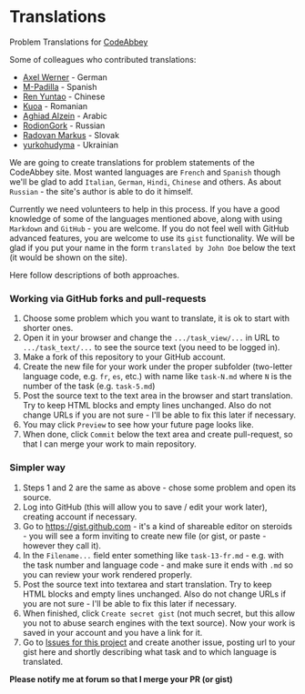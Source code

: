 # Translations

Problem Translations for [CodeAbbey](http://www.codeabbey.com)

Some of colleagues who contributed translations:

- [Axel Werner](https://github.com/axel1973) - German
- [M-Padilla](https://github.com/M-Padilla) - Spanish
- [Ren Yuntao](https://github.com/renyuntao) - Chinese
- [Kuoa](https://github.com/kuoa) - Romanian
- [Aghiad Alzein](https://github.com/m-agh-ze) - Arabic
- [RodionGork](https://github.com/RodionGork) - Russian
- [Radovan Markus](https://www.codeabbey.com/index/user_profile/rajkoisawesome) - Slovak
- [yurkohudyma](https://github.com/yurkohudyma) - Ukrainian

We are going to create translations for problem statements of the CodeAbbey site. Most wanted languages are `French` and `Spanish` though we'll be glad to add `Italian`, `German`, `Hindi`, `Chinese` and others. As about `Russian` - the site's author is able to do it himself.

Currently we need volunteers to help in this process. If you have a good knowledge of some of the languages
mentioned above, along with using `Markdown` and `GitHub` - you are welcome. If you
do not feel well with GitHub advanced features, you are welcome to use its `gist` functionality.
We will be glad if you put your name in the form `translated by John Doe` below the text (it would be shown on the site).

Here follow descriptions of both approaches.

### Working via GitHub forks and pull-requests

1. Choose some problem which you want to translate, it is ok to start with shorter ones.
2. Open it in your browser and change the `.../task_view/...` in URL to `.../task_text/...` to see the source text (you need to be logged in).
3. Make a fork of this repository to your GitHub account.
4. Create the new file for your work under the proper subfolder (two-letter language code, e.g. `fr`, `es`, etc.) with name like `task-N.md` where `N` is the number of the task (e.g. `task-5.md`)
5. Post the source text to the text area in the browser and start translation. Try to keep HTML blocks and empty lines unchanged. Also do not change URLs if you are not sure - I'll be able to fix this later if necessary.
6. You may click `Preview` to see how your future page looks like.
7. When done, click `Commit` below the text area and create pull-request, so that I can merge your work to main repository.

### Simpler way

1. Steps 1 and 2 are the same as above - chose some problem and open its source.
2. Log into GitHub (this will allow you to save / edit your work later), creating account if necessary.
3. Go to https://gist.github.com - it's a kind of shareable editor on steroids - you will see a form inviting to create new file (or gist, or paste - however they call it).
4. In the `Filename...` field enter something like `task-13-fr.md` - e.g. with the task number and language code - and make sure it ends with `.md` so you can review your work rendered properly.
5. Post the source text into textarea and start translation. Try to keep HTML blocks and empty lines unchanged. Also do not change URLs if you are not sure - I'll be able to fix this later if necessary.
6. When finished, click `Create secret gist` (not much secret, but this allow you not to abuse search engines with the text source). Now your work is saved in your account and you have a link for it.
7. Go to [Issues for this project](https://github.com/CodeAbbey/Translations/issues) and create another issue, posting url to your gist here and shortly describing what task and to which language is translated.

**Please notify me at forum so that I merge your PR (or gist)**
